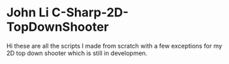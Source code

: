 # John Li C-Sharp-2D-TopDownShooter

Hi these are all the scripts I made from scratch with a few exceptions for my 2D top down shooter which is still in developmen.

